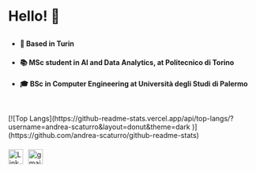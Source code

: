 # Hello! 👋

<div style="margin-top: 30px; margin-bottom: 30px;">
    <ul>
        <li><h4>📍 Based in Turin</h4></li>
        <li><h4>📚 MSc student in AI and Data Analytics, at Politecnico di Torino</h4></li>
        <li><h4>🎓 BSc in Computer Engineering at Università degli Studi di Palermo</h4></li>
    </ul>
</div>


<br>
[![Top Langs](https://github-readme-stats.vercel.app/api/top-langs/?username=andrea-scaturro&layout=donut&theme=dark )](https://github.com/andrea-scaturro/github-readme-stats)

<div style="display: flex; margin-top:20px; margin-right:25px ">
    <a href="https://www.linkedin.com/in/andrea-scaturro-8ba2552b8/" style="margin-right: 10px;">
        <img src="https://img.icons8.com/ios-filled/50/ffffff/linkedin.png" alt="LinkedIn Logo" width="30" height="30">
    </a>
 <a href="mailto:andrea11122000@gmail.com">
    <img width="30" height="30" src="https://img.icons8.com/ios-filled/50/ffffff/gmail-new.png" alt="gmail-new"/>
</a>




  
</div>
